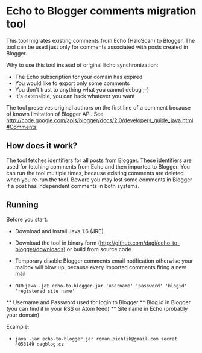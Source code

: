 # Echo to Blogger comments migration tool

This tool migrates existing comments from Echo (HaloScan) to Blogger. The tool can be used just only for comments associated with posts created in Blogger. 

Why to use this tool instead of original Echo synchronization:

*   The Echo subscription for your domain has expired
*   You would like to export only some comments
*   You don't trust to anything what you cannot debug ;-)
*   It's extensible, you can hack whatever you want

The tool preserves original authors on the first line of a comment because of known limitation of Blogger API. See <http://code.google.com/apis/blogger/docs/2.0/developers_guide_java.html#Comments>

## How does it work?

The tool fetches identifiers for all posts from Blogger. These identifiers are used for fetching comments from Echo and then imported to Blogger. You can run the tool multiple times, because existing comments are deleted when you re-run the tool. Beware you may lost some comments in Blogger if a post has independent comments in both systems.

## Running

Before you start:

*   Download and install Java 1.6 (JRE)
*   Download the tool in binary form (<http://github.com/dagi/echo-to-blogger/downloads>) or build from source code
*   Temporary disable Blogger comments email notification otherwise your maibox will blow up, because every imported comments firing a new mail


*   run `java -jat echo-to-blogger.jar 'username' 'password' 'blogid' 'registered site name'`

**   Username and Password used for login to Blogger
**   Blog id in Blogger (you can find it in your RSS or Atom feed)
**   Site name in Echo (probably your domain) 

Example:

*   `java -jar echo-to-blogger.jar roman.pichlik@gmail.com secret 4053149 dagblog.cz`



